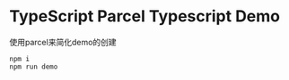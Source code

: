 TypeScript Parcel Typescript Demo
=================================

使用parcel来简化demo的创建

```
npm i
npm run demo
```
